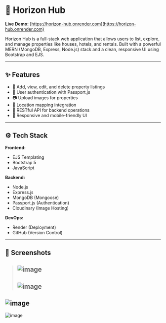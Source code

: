 # 🌅 Horizon Hub

**Live Demo:** [https://horizon-hub.onrender.com](https://horizon-hub.onrender.com)

Horizon Hub is a full-stack web application that allows users to list, explore, and manage properties like houses, hotels, and rentals. Built with a powerful MERN (MongoDB, Express, Node.js) stack and a clean, responsive UI using Bootstrap and EJS.

---

## ✨ Features

- 🏡 Add, view, edit, and delete property listings
- 🔐 User authentication with Passport.js
- 📷 Upload images for properties
- 📍 Location mapping integration
- 🧾 RESTful API for backend operations
- 📱 Responsive and mobile-friendly UI

---

## ⚙️ Tech Stack

**Frontend:**
- EJS Templating
- Bootstrap 5
- JavaScript

**Backend:**
- Node.js
- Express.js
- MongoDB (Mongoose)
- Passport.js (Authentication)
- Cloudinary (Image Hosting)

**DevOps:**
- Render (Deployment)
- GitHub (Version Control)

---



## 📸 Screenshots

>![image](https://github.com/user-attachments/assets/f2f639d8-2839-463b-8325-5c91396937cc)
>---
>![image](https://github.com/user-attachments/assets/832d7ad4-f66a-4853-9bef-696dd87d982e)
>---

![image](https://github.com/user-attachments/assets/e8cf1b9f-9384-45f3-9266-0cf5ded2916c)
---
![image](https://github.com/user-attachments/assets/e6d49562-093b-4016-8af3-cd06c5ccfc04)



